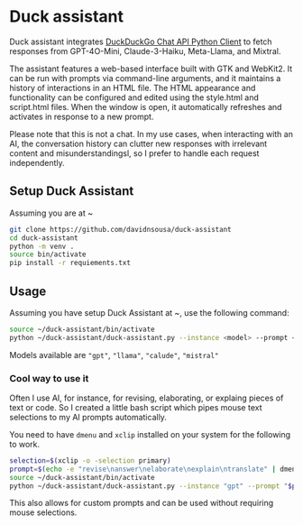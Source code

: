 # Duck assistant

Duck assistant integrates [DuckDuckGo Chat API Python Client](https://github.com/tolgakurtuluss/duckgo-ai-chat-py) to fetch responses from GPT-4O-Mini, Claude-3-Haiku, Meta-Llama, and Mixtral.

The assistant features a web-based interface built with GTK and WebKit2. It can be run with prompts via command-line arguments, and it maintains a history of interactions in an HTML file. The HTML appearance and functionality can be configured and edited using the style.html and script.html files. When the window is open, it automatically refreshes and activates in response to a new prompt.

Please note that this is not a chat. In my use cases, when interacting with an AI, the conversation history can clutter new responses with irrelevant content and misunderstandingsl, so I prefer to handle each request independently.

## Setup Duck Assistant

Assuming you are at ~

```bash
git clone https://github.com/davidnsousa/duck-assistant
cd duck-assistant
python -m venv .
source bin/activate
pip install -r requiements.txt
```

## Usage

Assuming you have setup Duck Assistant at ~, use the following command:

```bash
source ~/duck-assistant/bin/activate
python ~/duck-assistant/duck-assistant.py --instance <model> --prompt <text>
```

Models available are `"gpt"`, `"llama"`, `"calude"`, `"mistral"`

### Cool way to use it

Often I use AI, for instance, for revising, elaborating, or explaing pieces of text or code. So I created a little bash script which pipes mouse text selections to my AI prompts automatically.

You need to have `dmenu` and `xclip` installed on your system for the following to work.

```bash
selection=$(xclip -o -selection primary)
prompt=$(echo -e "revise\nanswer\nelaborate\nexplain\ntranslate" | dmenu)
source ~/duck-assistant/bin/activate
python ~/duck-assistant/duck-assistant.py --instance "gpt" --prompt "$prompt : $selection"
```

This also allows for custom prompts and can be used without requiring mouse selections.